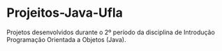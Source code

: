 # Projeitos-Java-Ufla
Projetos desenvolvidos durante o 2º período da disciplina de Introdução Programação Orientada a Objetos (Java).
